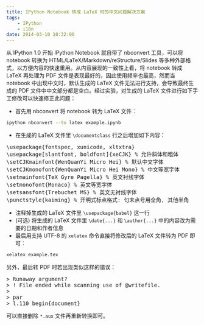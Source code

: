 ```yaml
---
title: IPython Notebook 转成 LaTeX 时的中文问题解决方案
tags:
    - IPython
    - i18n
date: 2014-03-10 10:32:00
---
```


从 IPython 1.0 开始 IPython Notebook 就自带了 nbconvert 工具，可以将 notebook 转换为 HTML/LaTeX/Markdown/reStructure/Slides 等多种外部格式，以方便内容的快速重用。从内容展现的一致性上看，将 notebook 转成 LaTeX 再处理为 PDF 文件是表现最好的，因此使用频率也最高，然而当 notebook 中出现中文时，默认生成的 LaTeX 文件无法进行支持，会导致最终生成的 PDF 文件中中文部分都是空白。经过实验，对生成的 LaTeX 文件进行如下手工修改可以快速修正此问题：

+ 首先用 nbconvert 将 notebook 转为 LaTeX 文件：
```bash
ipython nbconvert --to latex example.ipynb
```
+ 在生成的 LaTeX 文件里 `\documentclass` 行之后增加如下内容：

<pre>
\usepackage{fontspec, xunicode, xltxtra}
\usepackage[slantfont, boldfont]{xeCJK} % 允许斜体和粗体
\setCJKmainfont{WenQuanYi Micro Hei} % 默认中文字体
\setCJKmonofont{WenQuanYi Micro Hei Mono} % 中文等宽字体
\setmainfont{TeX Gyre Pagella} % 英文衬线字体
\setmonofont{Monaco} % 英文等宽字体
\setsansfont{Trebuchet MS} % 英文无衬线字体
\punctstyle{kaiming} % 开明式标点格式: 句末点号用全角, 其他半角
</pre>

+ 注释掉生成的 LaTeX 文件里 `\usepackage{babel}` 这一行
+ (可选) 将生成的 LaTeX 文件里 `\date{...}` 和 `\author{...}` 中的内容改为需要的日期和作者信息
+ 最后用支持 UTF-8 的 `xelatex` 命令直接将修改后的 LaTeX 文件转为 PDF 即可：
```bash
xelatex example.tex
```

另外，最后转 PDF 时若出现类似这样的错误：

<pre>
> Runaway argument?
> ! File ended while scanning use of @writefile.
>
> par
> l.110 begin{document}
</pre>

可以直接删除 `*.aux` 文件再重新转换即可。

